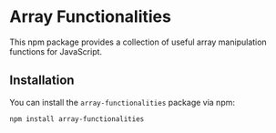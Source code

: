 # Array Functionalities

This npm package provides a collection of useful array manipulation functions for JavaScript.

## Installation

You can install the `array-functionalities` package via npm:

```bash
npm install array-functionalities
